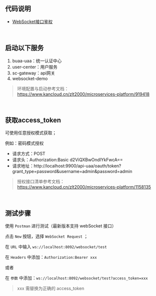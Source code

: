 ## 代码说明
- [WebSocket接口鉴权](https://www.kancloud.cn/zlt2000/microservices-platform/2757595)

&nbsp;
## 启动以下服务

1. buaa-uaa：统一认证中心
2. user-center：用户服务
3. sc-gateway：api网关
4. websocket-demo

> 环境配置与启动参考文档：https://www.kancloud.cn/zlt2000/microservices-platform/919418

&nbsp;
## 获取access_token
可使用任意授权模式获取；

例如：密码模式授权
- 请求方式：POST
- 请求头：Authorization:Basic d2ViQXBwOndlYkFwcA==
- 请求地址：http://localhost:9900/api-uaa/oauth/token?grant_type=password&username=admin&password=admin

> 授权接口清单参考文档：https://www.kancloud.cn/zlt2000/microservices-platform/1158135

&nbsp;
## 测试步骤
使用 `Postman` 进行测试（最新版本支持 webSocket 接口）

点击 `New` 按钮，选择 `WebSocket Request` ；

在 `URL` 中输入 `ws://localhost:8092/websocket/test` 

在 `Headers` 中添加：`Authorization:Bearer xxx`

或者

在 `参数` 中添加：`ws://localhost:8092/websocket/test?access_token=xxx`

> xxx 需替换为正确的 access_token